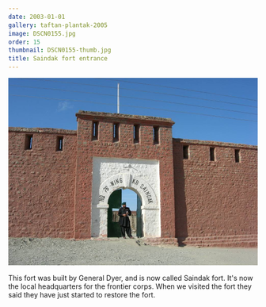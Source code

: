 ```yaml
---
date: 2003-01-01
gallery: taftan-plantak-2005
image: DSCN0155.jpg
order: 15
thumbnail: DSCN0155-thumb.jpg
title: Saindak fort entrance
---
```


![Saindak fort entrance](./DSCN0155.jpg)

This fort was built by General Dyer, and is now called Saindak fort. It's now the local headquarters for the frontier corps. When we visited the fort they said they have just started to restore the fort.